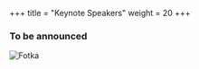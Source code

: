 +++
title = "Keynote Speakers"
weight = 20
+++

### To be announced

![Fotka](/images/avatar.png "Fotka")




